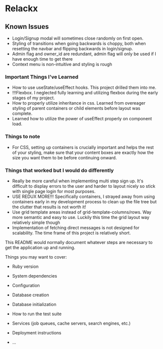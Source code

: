 # Relackx

## Known Issues
  * Login/Signup modal will sometimes close randomly on first open.
  * Styling of transitions when going backwards is choppy, both when resetting the navbar and flipping backwards in login/signup.
  * Admin flag and owner_id are redundant, admin flag will only be used if I have enough time to get there
  * Context menu is non-intuitive and styling is rough


### Important Things I've Learned
  * How to use useState/useEffect hooks. This project drilled them into me.
  * !!!Flexbox. I neglected fully learning and utilizing flexbox during the early stages of my project.
  * How to properly utilize inheritance in css. Learned from overeager styling of parent containers or child elements before layout was complete.
  * Learned how to utilize the power of useEffect properly on component load.
### Things to note
  * For CSS, setting up containers is crucially important and helps the rest of your styling, make sure that your content boxes are exactly how the size you want them to be before continuing onward. 

### Things that worked but I would do differently
  * Really be more careful when implementing multi step sign up. It's difficult to display errors to the user and harder to layout nicely so stick with single page login for most purposes.
  * USE REDUX MORE!!! Specifically containers, I strayed away from using containers early in my development process to clean up the file tree but the clutter that results is not worth it!
  * Use grid template areas instead of grid-template-columns/rows. Way more semantic and easy to use. Luckily this time the grid layout way relatively simple though
  * Implementation of fetching direct messages is not designed for scalability. The time frame of this project is relatively short.
  
This README would normally document whatever steps are necessary to get the
application up and running.

Things you may want to cover:

* Ruby version

* System dependencies

* Configuration

* Database creation

* Database initialization

* How to run the test suite

* Services (job queues, cache servers, search engines, etc.)

* Deployment instructions

* ...
